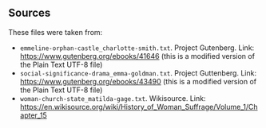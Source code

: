## Sources

These files were taken from:

- `emmeline-orphan-castle_charlotte-smith.txt`. Project Gutenberg. Link: https://www.gutenberg.org/ebooks/41646 (this is a modified version of the Plain Text UTF-8 file)
- `social-significance-drama_emma-goldman.txt`. Project Guttenberg. Link: https://www.gutenberg.org/ebooks/43490 (this is a modified version of the Plain Text UTF-8 file)
- `woman-church-state_matilda-gage.txt`. Wikisource. Link: https://en.wikisource.org/wiki/History_of_Woman_Suffrage/Volume_1/Chapter_15 
